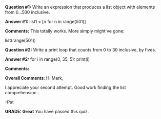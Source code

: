 ﻿**Question #1:**
Write an expression that produces a list object with elements from 0...500 inclusive.

**Answer #1:**
list1 = [n for n in range(501)]

**Comments:**
This totally works. More simply might've gone:

list(range(501))

**Question #2:**
Write a print loop that counts from 0 to 30 inclusive, by fives.

**Answer #2:**
for i in range(0, 35, 5):
    print(i)

**Comments:**

**Overall Comments:**
 Hi Mark,

I appreciate your second attempt. Good work finding the list comprehension..

-Pat

**GRADE: Great**
 You have passed this quiz.
